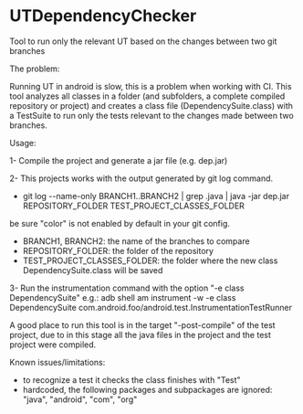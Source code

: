 UTDependencyChecker
===================

Tool to run only the relevant UT based on the changes between two git branches

The problem:

Running UT in android is slow, this is a problem when working with CI. 
This tool analyzes all classes in a folder (and subfolders, a complete compiled repository or project)
and creates a class file (DependencySuite.class) with a TestSuite to run only the tests relevant to 
the changes made between two branches.

Usage:

1- Compile the project and generate a jar file (e.g. dep.jar)

2- This projects works with the output generated by git log command.

- git log --name-only BRANCH1..BRANCH2 | grep .java | java -jar dep.jar REPOSITORY_FOLDER TEST_PROJECT_CLASSES_FOLDER

be sure "color" is not enabled by default in your git config.

- BRANCH1, BRANCH2: the name of the branches to compare
- REPOSITORY_FOLDER: the folder of the repository
- TEST_PROJECT_CLASSES_FOLDER: the folder where the new class DependencySuite.class will be saved

3- Run the instrumentation command with the option "-e class DependencySuite"
e.g.: adb shell am instrument -w -e class DependencySuite com.android.foo/android.test.InstrumentationTestRunner

A good place to run this tool is in the target "-post-compile" of the test project, due to in this stage all the
java files in the project and the test project were compiled.

Known issues/limitations:
- to recognize a test it checks the class finishes with "Test"
- hardcoded, the following packages and subpackages are ignored: "java", "android", "com", "org"
